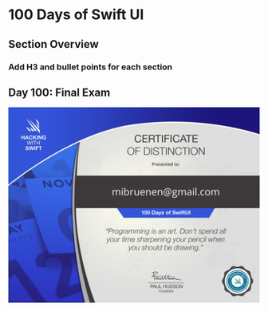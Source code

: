 # 100 Days of Swift UI

## Section Overview
### Add H3 and bullet points for each section

## Day 100: Final Exam
![Certificate](certificate.jpg)
